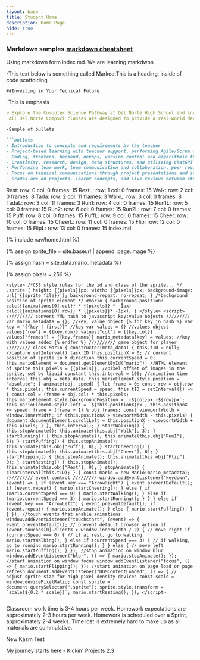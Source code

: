 ```yaml
---
layout: base
title: Student Home 
description: Home Page
hide: true
---
```


### Markdown samples.[markdown cheatsheet](https://www.markdownguide.org/getting-started/)
Using markdown form index.md. We are learning markdwon


-This text below is something called Marked.This is a heading, inside of code scaffolding.

```markdown
##Investing in Your Tecnical Future
```
-This is emphasis

```markdown
> Explore the Computer Science Pathway at Del Norte High School and invest in your technical skills. 
 All Del Norte CompSci classes are designed to provide a real-world development experience. Class time includes tech talks (lectures), peer collaboration, communication with teachers, critical thinking while coding, and creativity in projects. Grading is focused on time invested, participation with peers, and engagement in learning.

-Sample of bullets

```bullets
- Introduction to concepts and requirements by the teacher
- Project-based learning with teacher support, performing Agile/Scrum development
- Coding, frontend, backend, devops, version control and algorithmic thinking
- Creativity, research, design, data structures, and utilizing ChatGPT
- Performing team work, team communication and collaboration, peer reviews/grading
- Focus on tehnical communications through project presentations and student led teaching
- Grades are on projects, learnt concepts, and live reviews between student(s) and teacher
```

Rest:
row: 0
col: 0
frames: 15
RestL:
row: 1
col: 0
frames: 15
Walk:
row: 2
col: 0
frames: 8
Tada:
row: 2
col: 11
frames: 3
WalkL:
row: 3
col: 0
frames: 8
TadaL:
row: 3
col: 11
frames: 3
Run1:
row: 4
col: 0
frames: 15
Run1L:
row: 5
col: 0
frames: 15
Run2:
row: 6
col: 0
frames: 15
Run2L:
row: 7
col: 0
frames: 15
Puff:
row: 8
col: 0
frames: 15
PuffL:
row: 9
col: 0
frames: 15
Cheer:
row: 10
col: 0
frames: 15
CheerL:
row: 11
col: 0
frames: 15
Flip:
row: 12
col: 0
frames: 15
FlipL:
row: 13
col: 0
frames: 15
index.md

{% include nav/home.html %}

{% assign sprite_file = site.baseurl | append: page.image %}

{% assign hash = site.data.mario_metadata %}

{% assign pixels = 256 %}

```
<style> /*CSS style rules for the id and class of the sprite... */ .sprite { height: {{pixels}}px; width: {{pixels}}px; background-image: url('{{sprite_file}}'); background-repeat: no-repeat; } /*background position of sprite element */ #mario { background-position: calc({{animations[0].col}} * {{pixels}} * -1px) calc({{animations[0].row}} * {{pixels}}* -1px); } </style> <script> ////////// convert YML hash to javascript key:value objects ///////// var mario_metadata = {}; //key, value object {% for key in hash %} var key = "{{key | first}}" //key var values = {} //values object values["row"] = {{key.row}} values["col"] = {{key.col}} values["frames"] = {{key.frames}} mario_metadata[key] = values; //key with values added {% endfor %} ////////// game object for player ///////// class Mario { constructor(meta_data) { this.tID = null; //capture setInterval() task ID this.positionX = 0; // current position of sprite in X direction this.currentSpeed = 0; this.marioElement = document.getElementById("mario"); //HTML element of sprite this.pixels = {{pixels}}; //pixel offset of images in the sprite, set by liquid constant this.interval = 100; //animation time interval this.obj = meta_data; this.marioElement.style.position = "absolute"; } animate(obj, speed) { let frame = 0; const row = obj.row * this.pixels; this.currentSpeed = speed; this.tID = setInterval(() => { const col = (frame + obj.col) * this.pixels; this.marioElement.style.backgroundPosition = `-${col}px -${row}px`; this.marioElement.style.left = `${this.positionX}px`; this.positionX += speed; frame = (frame + 1) % obj.frames; const viewportWidth = window.innerWidth; if (this.positionX > viewportWidth - this.pixels) { document.documentElement.scrollLeft = this.positionX - viewportWidth + this.pixels; } }, this.interval); } startWalking() { this.stopAnimate(); this.animate(this.obj["Walk"], 3); } startRunning() { this.stopAnimate(); this.animate(this.obj["Run1"], 6); } startPuffing() { this.stopAnimate(); this.animate(this.obj["Puff"], 0); } startCheering() { this.stopAnimate(); this.animate(this.obj["Cheer"], 0); } startFlipping() { this.stopAnimate(); this.animate(this.obj["Flip"], 0); } startResting() { this.stopAnimate(); this.animate(this.obj["Rest"], 0); } stopAnimate() { clearInterval(this.tID); } } const mario = new Mario(mario_metadata); ////////// event control ///////// window.addEventListener("keydown", (event) => { if (event.key === "ArrowRight") { event.preventDefault(); if (event.repeat) { mario.startCheering(); } else { if (mario.currentSpeed === 0) { mario.startWalking(); } else if (mario.currentSpeed === 3) { mario.startRunning(); } } } else if (event.key === "ArrowLeft") { event.preventDefault(); if (event.repeat) { mario.stopAnimate(); } else { mario.startPuffing(); } } }); //touch events that enable animations window.addEventListener("touchstart", (event) => { event.preventDefault(); // prevent default browser action if (event.touches[0].clientX > window.innerWidth / 2) { // move right if (currentSpeed === 0) { // if at rest, go to walking mario.startWalking(); } else if (currentSpeed === 3) { // if walking, go to running mario.startRunning(); } } else { // move left mario.startPuffing(); } }); //stop animation on window blur window.addEventListener("blur", () => { mario.stopAnimate(); }); //start animation on window focus window.addEventListener("focus", () => { mario.startFlipping(); }); //start animation on page load or page refresh document.addEventListener("DOMContentLoaded", () => { // adjust sprite size for high pixel density devices const scale = window.devicePixelRatio; const sprite = document.querySelector(".sprite"); sprite.style.transform = `scale(${0.2 * scale})`; mario.startResting(); }); </script>
```

<style>
    /* Style looks pretty compact, trace grid-container and grid-item in the code */
    .grid-container {
        display: grid;
        grid-template-columns: repeat(auto-fill, minmax(150px, 1fr)); /* Dynamic columns */
        gap: 10px;
    }
    .grid-item {
        text-align: center;
    }
    .grid-item img {
        width: 100%;
        height: 100px; /* Fixed height for uniformity */
        object-fit: contain; /* Ensure the image fits within the fixed height */
    }
    .grid-item p {
        margin: 5px 0; /* Add some margin for spacing */
    }
</style>

<!-- This grid_container class is for the CSS styling, the id is for JavaScript connection -->
<div class="grid-container" id="grid_container">
    <!-- content will be added here by JavaScript -->
</div>

<script>
    // 1. Make a connection to the HTML container defined in the HTML div
    var container = document.getElementById("grid_container"); // This container connects to the HTML div

    // 2. Define a JavaScript object for our http source and our data rows for the Living in the World grid
    var http_source = "https://upload.wikimedia.org/wikipedia/commons/";
    var living_in_the_world = [
        {"flag": "0/01/Flag_of_California.svg", "greeting": "Hey", "description": "California - forever"},
        {"flag": "b/b9/Flag_of_Oregon.svg", "greeting": "Hi", "description": "Oregon - 9 years"},
        {"flag": "b/be/Flag_of_England.svg", "greeting": "Alright mate", "description": "England - 2 years"},
        {"flag": "e/ef/Flag_of_Hawaii.svg", "greeting": "Aloha", "description": "Hawaii - 2 years"},
    ]; 
    
    // 3a. Consider how to update style count for size of container
    // The grid-template-columns has been defined as dynamic with auto-fill and minmax

    // 3b. Build grid items inside of our container for each row of data
    for (const location of living_in_the_world) {
        // Create a "div" with "class grid-item" for each row
        var gridItem = document.createElement("div");
        gridItem.className = "grid-item";  // This class name connects the gridItem to the CSS style elements
        // Add "img" HTML tag for the flag
        var img = document.createElement("img");
        img.src = http_source + location.flag; // concatenate the source and flag
        img.alt = location.flag + " Flag"; // add alt text for accessibility

        // Add "p" HTML tag for the descriptios
        var description = document.createElement("p");
        description.textContent = location.description; // extract the description

        // Add "p" HTML tag for the greeting
        var greeting = document.createElement("p");
        greeting.textContent = location.greeting;  // extract the greeting

        // Append img and p HTML tags to the grid item DIV
        gridItem.appendChild(img);
        gridItem.appendChild(description);
        gridItem.appendChild(greeting);
     

        // Append the grid item DIV to the container DIV
        container.appendChild(gridItem);
    }
</script>

Classroom work time is 3-4 hours per week. Homework expectations are approximately 2-3 hours per week.  Homework is scheduled over a Sprint, approximately 2-4 weeks.  Time lost is extremely hard to make up as all materials are cummulative.


New Kasm Test 

My journey starts here - Kickin' Projects 2.3
